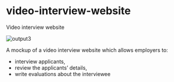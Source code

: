 # video-interview-website
 Video interview website

![output3](https://user-images.githubusercontent.com/51204413/229014511-ca097399-dc58-44a5-ae43-5e4f2cb9bc04.gif)

A mockup of a video interview website which allows employers to: 
- interview applicants, 
- review the applicants’ details, 
- write evaluations about the interviewee
